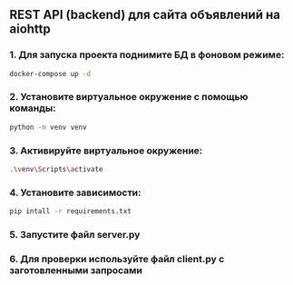 ## REST API (backend) для сайта объявлений на aiohttp
### 1. Для запуска проекта поднимите БД в фоновом режиме:
```bash
docker-compose up -d
```
### 2. Установите виртуальное окружение с помощью команды:
```bash
python -m venv venv
```
### 3. Активируйте виртуальное окружение:
```bash
.\venv\Scripts\activate
```
### 4. Установите зависимости:
```bash
pip intall -r requirements.txt
```
### 5. Запустите файл server.py
### 6. Для проверки используйте файл client.py с заготовленными запросами